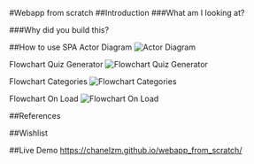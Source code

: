 #Webapp from scratch
##Introduction
###What am I looking at?

###Why did you build this?

##How to use
SPA Actor Diagram
![Actor Diagram](https://github.com/ChanelZM/webapp_from_scratch/blob/master/jpg/SPA_actor_diagram.png)

Flowchart Quiz Generator
![Flowchart Quiz Generator](https://github.com/ChanelZM/webapp_from_scratch/blob/master/jpg/flowchartquizgenerator.png)

Flowchart Categories
![Flowchart Categories](https://github.com/ChanelZM/webapp_from_scratch/blob/master/jpg/flowchartcategories.png)

Flowchart On Load
![Flowchart On Load](https://github.com/ChanelZM/webapp_from_scratch/blob/master/jpg/flowchartonload.png)

##References

##Wishlist

##Live Demo
https://chanelzm.github.io/webapp_from_scratch/